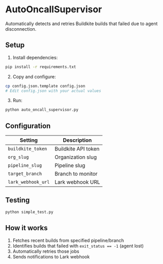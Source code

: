 # AutoOncallSupervisor

Automatically detects and retries Buildkite builds that failed due to agent disconnection.

## Setup

1. Install dependencies:
```bash
pip install -r requirements.txt
```

2. Copy and configure:
```bash
cp config.json.template config.json
# Edit config.json with your actual values
```

3. Run:
```bash
python auto_oncall_supervisor.py
```

## Configuration

| Setting | Description
|---------|------------|
| `buildkite_token` | Buildkite API token
| `org_slug` | Organization slug
| `pipeline_slug` | Pipeline slug
| `target_branch` | Branch to monitor
| `lark_webhook_url` | Lark webhook URL

## Testing

```bash
python simple_test.py
```

## How it works

1. Fetches recent builds from specified pipeline/branch
2. Identifies builds that failed with `exit_status == -1` (agent lost)
3. Automatically retries those jobs
4. Sends notifications to Lark webhook